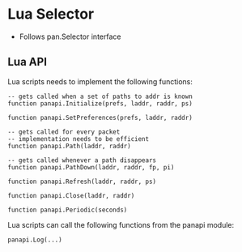 # Lua Selector

* Follows pan.Selector interface

## Lua API

Lua scripts needs to implement the following functions:

```
-- gets called when a set of paths to addr is known
function panapi.Initialize(prefs, laddr, raddr, ps)

function panapi.SetPreferences(prefs, laddr, raddr)

-- gets called for every packet
-- implementation needs to be efficient
function panapi.Path(laddr, raddr)

-- gets called whenever a path disappears
function panapi.PathDown(laddr, raddr, fp, pi)

function panapi.Refresh(laddr, raddr, ps)

function panapi.Close(laddr, raddr)

function panapi.Periodic(seconds)
```

Lua scripts can call the following functions from the panapi module:
```
panapi.Log(...)
```

